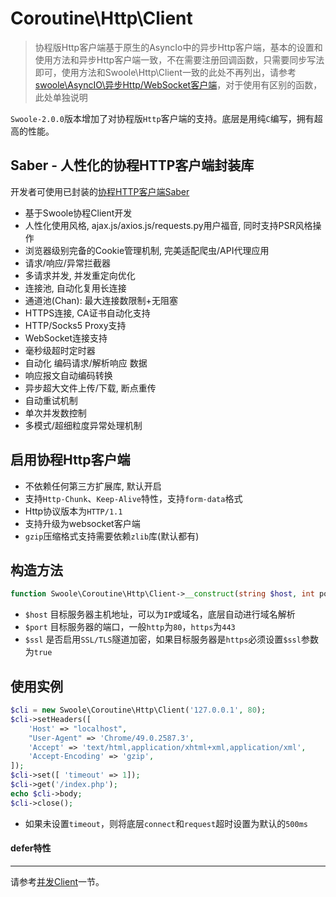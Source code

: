 # Coroutine\Http\Client

> 协程版Http客户端基于原生的AsyncIo中的异步Http客户端，基本的设置和使用方法和异步Http客户端一致，不在需要注册回调函数，只需要同步写法即可，使用方法和Swoole\Http\Client一致的此处不再列出，请参考 [swoole\AsyncIO\异步Http/WebSocket客户端](https://wiki.swoole.com/wiki/page/p-http_client.html)，对于使用有区别的函数，此处单独说明

`Swoole-2.0.0`版本增加了对协程版`Http`客户端的支持。底层是用纯`C`编写，拥有超高的性能。

Saber - 人性化的协程HTTP客户端封装库
---
开发者可使用已封装的[协程HTTP客户端Saber](https://github.com/swlib/saber)

* 基于Swoole协程Client开发
* 人性化使用风格, ajax.js/axios.js/requests.py用户福音, 同时支持PSR风格操作
* 浏览器级别完备的Cookie管理机制, 完美适配爬虫/API代理应用
* 请求/响应/异常拦截器
* 多请求并发, 并发重定向优化
* 连接池, 自动化复用长连接
* 通道池(Chan): 最大连接数限制+无阻塞
* HTTPS连接, CA证书自动化支持
* HTTP/Socks5 Proxy支持
* WebSocket连接支持
* 毫秒级超时定时器
* 自动化 编码请求/解析响应 数据
* 响应报文自动编码转换
* 异步超大文件上传/下载, 断点重传
* 自动重试机制
* 单次并发数控制
* 多模式/超细粒度异常处理机制

启用协程Http客户端
----
* 不依赖任何第三方扩展库, 默认开启
* 支持`Http-Chunk`、`Keep-Alive`特性，支持`form-data`格式
* Http协议版本为`HTTP/1.1`
* 支持升级为websocket客户端
* `gzip`压缩格式支持需要依赖`zlib`库(默认都有)

构造方法
---
```php
function Swoole\Coroutine\Http\Client->__construct(string $host, int port, bool $ssl = false);
```

* `$host` 目标服务器主机地址，可以为`IP`或域名，底层自动进行域名解析
* `$port` 目标服务器的端口，一般`http`为`80`，`https`为`443`
* `$ssl` 是否启用`SSL/TLS`隧道加密，如果目标服务器是`https`必须设置`$ssl`参数为`true`


使用实例
----
```php
$cli = new Swoole\Coroutine\Http\Client('127.0.0.1', 80);
$cli->setHeaders([
	'Host' => "localhost",
	"User-Agent" => 'Chrome/49.0.2587.3',
	'Accept' => 'text/html,application/xhtml+xml,application/xml',
	'Accept-Encoding' => 'gzip',
]);
$cli->set([ 'timeout' => 1]);
$cli->get('/index.php');
echo $cli->body;
$cli->close();
```
* 如果未设置`timeout`，则将底层`connect`和`request`超时设置为默认的`500ms`

#### defer特性
- - -
请参考[并发Client](http://wiki.swoole.com/wiki/page/p-coroutine_multi_call.html)一节。